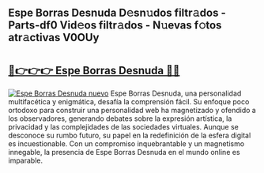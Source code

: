 ## Espe Borras Desnuda D𝚎sn𝚞dos filtr𝚊dos - Parts-df0 Vid𝚎os filtr𝚊dos - N𝚞evas f𝚘tos atr𝚊ctivas V0OUy

# <h2><a href="http://mb4uiya.tromn.icu/?c=Espe+Borras+Desnuda">🔗👉👉👉 Espe Borras Desnuda 🔗🔗</a></h2>

[![Espe Borras Desnuda nuevo](https://i.imgur.com/pEAQMta.gif)](http://mb4uiya.tromn.icu/?c=Espe+Borras+Desnuda)
Espe Borras Desnuda, una personalidad multifacética y enigmática, desafía la comprensión fácil. Su enfoque poco ortodoxo para construir una personalidad web ha magnetizado y ofendido a los observadores, generando debates sobre la expresión artística, la privacidad y las complejidades de las sociedades virtuales. Aunque se desconoce su rumbo futuro, su papel en la redefinición de la esfera digital es incuestionable. Con un compromiso inquebrantable y un magnetismo innegable, la presencia de Espe Borras Desnuda en el mundo online es imparable.

